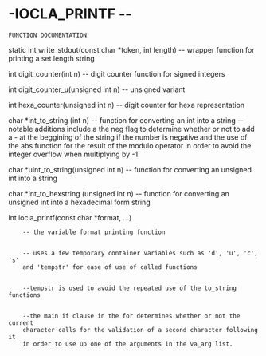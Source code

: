 # -IOCLA_PRINTF --

	
	FUNCTION DOCUMENTATION

static int write_stdout(const char *token, int length) -- wrapper function for
printing a set length string


int digit_counter(int n) -- digit counter function for signed integers	

int digit_counter_u(unsigned int n) -- unsigned variant

int hexa_counter(unsigned int n) -- digit counter for hexa representation

char *int_to_string (int n) -- function for converting an int into a string
	-- notable additions include a  the neg flag to determine whether or not 
	to add a - at the beggining of the string if the number is negative 
	and the use of the abs function for the result of the modulo operator
	in order to avoid the integer overflow when multiplying by -1

char *uint_to_string(unsigned int n) -- function for converting an unsigned 
										int into a string

char *int_to_hexstring (unsigned int n) -- function for converting an unsigned 
										int into a hexadecimal form string

int iocla_printf(const char *format, ...) 
		
		
		-- the variable format printing function
		
		
		-- uses a few temporary container variables such as 'd', 'u', 'c', 's' 
		and 'tempstr' for ease of use of called functions 
		
		
		--tempstr is used to avoid the repeated use of the to_string functions
		
		
		--the main if clause in the for determines whether or not the current 
		character calls for the validation of a second character following it 
		in order to use up one of the arguments in the va_arg list.
	